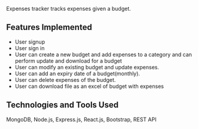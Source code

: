 Expenses tracker tracks expenses given a budget.
## Features Implemented
- User signup
- User sign in
- User can create a new budget and add expenses to a category and can perform update and download for a budget
- User can modify an existing budget and update expenses.
- User can add an expiry date of a budget(monthly).
- User can delete expenses of the budget.
- User can download file as an excel of budget with expenses

## Technologies and Tools Used
MongoDB, Node.js, Express.js, React.js, Bootstrap, REST API
